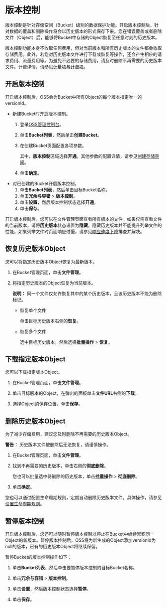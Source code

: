 # 版本控制

版本控制是针对存储空间（Bucket）级别的数据保护功能。开启版本控制后，针对数据的覆盖和删除操作将会以历史版本的形式保存下来。您在错误覆盖或者删除文件（Object）后，能够将Bucket中存储的Object恢复至任意时刻的历史版本。

版本控制功能本身不收取任何费用，但对当前版本和所有历史版本的文件都会收取存储费用。此外，若您对历史版本文件进行下载或恢复等操作，还会产生相应的请求费用、流量费用等。为避免不必要的存储费用，请及时删除不再需要的历史版本文件。计费详情，请参见[计量项与计费项](/intl.zh-CN/计量计费/计量项和计费项/概述.md)。

## 开启版本控制

开启版本控制后，OSS会为Bucket中所有Object的每个版本指定唯一的versionId。

-   新建Bucket时开启版本控制。
    1.  登录[OSS管理控制台](https://oss.console.aliyun.com/)。
    2.  单击**Bucket列表**，然后单击**创建Bucket**。
    3.  在创建Bucket页面配置各项参数。

        其中，**版本控制**区域选择**开通**。其他参数的配置详情，请参见[创建存储空间](/intl.zh-CN/控制台用户指南/存储空间管理/创建存储空间.md)。

    4.  单击**确定**。
-   对已创建的Bucket开启版本控制。
    1.  单击**Bucket列表**，然后单击目标Bucket名称。
    2.  单击**冗余与容错** \> **版本控制**。
    3.  单击**设置**，然后版本控制状态选择**开通**。
    4.  单击**保存**。

开启版本控制后，您可以在文件管理页面查看所有版本的文件。如果仅需查看文件的当前版本，请将**历史版本**状态设置为**隐藏**。隐藏历史版本并不能提升列举文件的性能，如果列举文件时页面响应过慢，请参见[响应速度下降](/intl.zh-CN/开发指南/数据安全/版本控制/常见问题.md)排查并解决。

## 恢复历史版本Object

您可以将指定历史版本Object恢复为最新版本。

1.  在Bucket管理页面，单击**文件管理**。

2.  将指定历史版本的Object恢复为当前版本。

    **说明：** 同一个文件仅允许恢复其中的某个历史版本，且该历史版本不能为删除标记。

    -   恢复单个文件

        单击目标历史版本右侧的**恢复**。

    -   恢复多个文件

        选中目标历史版本，然后选择**批量操作** \> **恢复**。


## 下载指定版本Object

您可以下载指定版本Object。

1.  在Bucket管理页面，单击**文件管理**。

2.  单击目标版本的Object，在弹出的面板单击**文件URL**右侧的**下载**。

3.  选择Object的保存位置，单击**保存**。


## 删除历史版本Object

为了减少存储费用，建议您及时删除不再需要的历史版本Object。

**警告：** 历史版本文件被删除后无法恢复，请谨慎操作。

1.  在Bucket管理页面，单击**文件管理**。

2.  找到不再需要的历史版本，单击右侧的**彻底删除**。

    您也可以批量选中待删除的历史版本，单击**批量操作** \> **彻底删除**。

3.  单击**确定**。


您也可以通过配置生命周期规则，定期自动删除历史版本文件。具体操作，请参见[设置生命周期规则](/intl.zh-CN/控制台用户指南/存储空间管理/基础设置/设置生命周期规则.md)。

## 暂停版本控制

开启版本控制后，您还可以随时暂停版本控制以停止在Bucket中继续累积同一Object的新版本。暂停版本控制后，OSS将为新生成的Object添加versionId为null的版本，已有的历史版本Object将继续保留。

暂停Bucket的版本控制操作如下：

1.  单击**Bucket列表**，然后单击要暂停版本控制的目标Bucket名称。

2.  单击**冗余与容错** \> **版本控制**。

3.  单击**设置**，然后版本控制状态选择**暂停**。

4.  单击**保存**。


